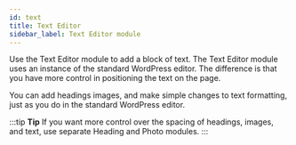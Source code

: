 ```yaml
---
id: text
title: Text Editor
sidebar_label: Text Editor module
---
```


Use the Text Editor module to add a block of text. The Text Editor module uses
an instance of the standard WordPress editor. The difference is that you have
more control in positioning the text on the page.

You can add headings images, and make simple changes to text formatting, just
as you do in the standard WordPress editor.

:::tip **Tip**
If you want more control over the spacing of headings, images, and
text, use separate Heading and Photo modules.
:::
